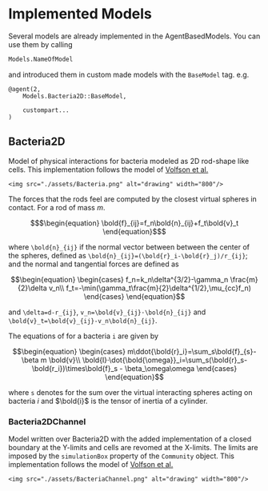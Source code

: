 # Implemented Models

Several models are already implemented in the AgentBasedModels. You can use them by calling

```julia
Models.NameOfModel
```

and introduced them in custom made models with the `BaseModel` tag. e.g.

```
@agent(2,
    Models.Bacteria2D::BaseModel,

    custompart...
)
```

## Bacteria2D

Model of physical interactions for bacteria modeled as 2D rod-shape like cells.
This implementation follows the model of [Volfson et al.](https://www.pnas.org/content/105/40/15346)

```@raw html
<img src="./assets/Bacteria.png" alt="drawing" width="800"/>
```

The forces that the rods feel are computed by the closest virtual spheres in contact. For a rod of mass $m$.

```math
$\begin{equation}
\bold{f}_{ij}=f_n\bold{n}_{ij}+f_t\bold{v}_t
\end{equation}$
```

where ``\bold{n}_{ij}`` if the normal vector between between the center of the spheres, defined as ``\bold{n}_{ij}=(\bold{r}_i-\bold{r}_j)/r_{ij}``; and the normal and tangential forces are defined as

```math
\begin{equation}
\begin{cases}
f_n=k_n\delta^{3/2}-\gamma_n \frac{m}{2}\delta v_n\\
f_t=-\min(\gamma_t\frac{m}{2}\delta^{1/2},\mu_{cc}f_n)
\end{cases}
\end{equation}
```

and ``\delta=d-r_{ij}``, ``v_n=\bold{v}_{ij}·\bold{n}_{ij}`` and ``\bold{v}_t=\bold{v}_{ij}-v_n\bold{n}_{ij}``.

The equations of for a bacteria ``i`` are given by

```math
\begin{equation}
\begin{cases}
m\ddot{\bold{r}_i}=\sum_s\bold{f}_{s}-\beta m \bold{v}\\
\bold{I}·\dot{\bold{\omega}}_i=\sum_s(\bold{r}_s-\bold{r_i})\times\bold{f}_s - \beta_\omega\omega
\end{cases}
\end{equation}
```

where ``s`` denotes for the sum over the virtual interacting spheres acting on bacteria $i$ and $\bold{i}$ is the tensor of inertia of a cylinder.

### Bacteria2DChannel

Model written over Bacteria2D with the added implementation of a closed boundary at the Y-limits and cells are revomed at the X-limits. The limits are imposed by the `simulationBox` property of the `Community` object. This implementation follows the model of [Volfson et al.](https://www.pnas.org/content/105/40/15346)

```@raw html
<img src="./assets/BacteriaChannel.png" alt="drawing" width="800"/>
```
